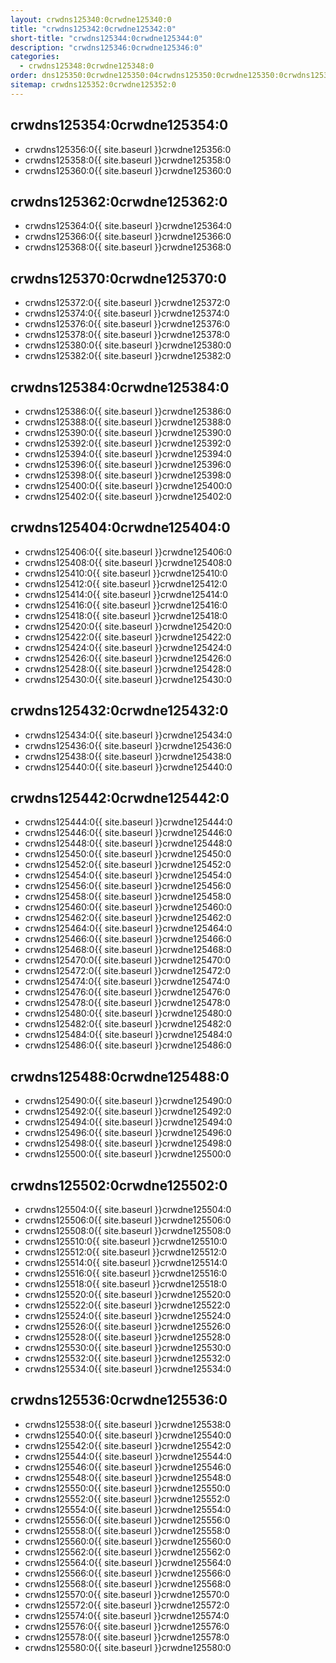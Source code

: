 ```yaml
---
layout: crwdns125340:0crwdne125340:0
title: "crwdns125342:0crwdne125342:0"
short-title: "crwdns125344:0crwdne125344:0"
description: "crwdns125346:0crwdne125346:0"
categories:
  - crwdns125348:0crwdne125348:0
order: dns125350:0crwdne125350:04crwdns125350:0crwdne125350:0crwdns125350:0crwdne125350:0
sitemap: crwdns125352:0crwdne125352:0
---
```

## crwdns125354:0crwdne125354:0

- crwdns125356:0{{ site.baseurl }}crwdne125356:0
- crwdns125358:0{{ site.baseurl }}crwdne125358:0
- crwdns125360:0{{ site.baseurl }}crwdne125360:0

## crwdns125362:0crwdne125362:0

- crwdns125364:0{{ site.baseurl }}crwdne125364:0
- crwdns125366:0{{ site.baseurl }}crwdne125366:0
- crwdns125368:0{{ site.baseurl }}crwdne125368:0

## crwdns125370:0crwdne125370:0

- crwdns125372:0{{ site.baseurl }}crwdne125372:0
- crwdns125374:0{{ site.baseurl }}crwdne125374:0
- crwdns125376:0{{ site.baseurl }}crwdne125376:0
- crwdns125378:0{{ site.baseurl }}crwdne125378:0
- crwdns125380:0{{ site.baseurl }}crwdne125380:0
- crwdns125382:0{{ site.baseurl }}crwdne125382:0

## crwdns125384:0crwdne125384:0

- crwdns125386:0{{ site.baseurl }}crwdne125386:0
- crwdns125388:0{{ site.baseurl }}crwdne125388:0
- crwdns125390:0{{ site.baseurl }}crwdne125390:0
- crwdns125392:0{{ site.baseurl }}crwdne125392:0
- crwdns125394:0{{ site.baseurl }}crwdne125394:0
- crwdns125396:0{{ site.baseurl }}crwdne125396:0
- crwdns125398:0{{ site.baseurl }}crwdne125398:0
- crwdns125400:0{{ site.baseurl }}crwdne125400:0
- crwdns125402:0{{ site.baseurl }}crwdne125402:0

## crwdns125404:0crwdne125404:0

- crwdns125406:0{{ site.baseurl }}crwdne125406:0
- crwdns125408:0{{ site.baseurl }}crwdne125408:0
- crwdns125410:0{{ site.baseurl }}crwdne125410:0
- crwdns125412:0{{ site.baseurl }}crwdne125412:0
- crwdns125414:0{{ site.baseurl }}crwdne125414:0
- crwdns125416:0{{ site.baseurl }}crwdne125416:0
- crwdns125418:0{{ site.baseurl }}crwdne125418:0
- crwdns125420:0{{ site.baseurl }}crwdne125420:0
- crwdns125422:0{{ site.baseurl }}crwdne125422:0
- crwdns125424:0{{ site.baseurl }}crwdne125424:0
- crwdns125426:0{{ site.baseurl }}crwdne125426:0
- crwdns125428:0{{ site.baseurl }}crwdne125428:0
- crwdns125430:0{{ site.baseurl }}crwdne125430:0

## crwdns125432:0crwdne125432:0

- crwdns125434:0{{ site.baseurl }}crwdne125434:0
- crwdns125436:0{{ site.baseurl }}crwdne125436:0
- crwdns125438:0{{ site.baseurl }}crwdne125438:0
- crwdns125440:0{{ site.baseurl }}crwdne125440:0

## crwdns125442:0crwdne125442:0

- crwdns125444:0{{ site.baseurl }}crwdne125444:0
- crwdns125446:0{{ site.baseurl }}crwdne125446:0
- crwdns125448:0{{ site.baseurl }}crwdne125448:0
- crwdns125450:0{{ site.baseurl }}crwdne125450:0
- crwdns125452:0{{ site.baseurl }}crwdne125452:0
- crwdns125454:0{{ site.baseurl }}crwdne125454:0
- crwdns125456:0{{ site.baseurl }}crwdne125456:0
- crwdns125458:0{{ site.baseurl }}crwdne125458:0
- crwdns125460:0{{ site.baseurl }}crwdne125460:0
- crwdns125462:0{{ site.baseurl }}crwdne125462:0
- crwdns125464:0{{ site.baseurl }}crwdne125464:0
- crwdns125466:0{{ site.baseurl }}crwdne125466:0
- crwdns125468:0{{ site.baseurl }}crwdne125468:0
- crwdns125470:0{{ site.baseurl }}crwdne125470:0
- crwdns125472:0{{ site.baseurl }}crwdne125472:0
- crwdns125474:0{{ site.baseurl }}crwdne125474:0
- crwdns125476:0{{ site.baseurl }}crwdne125476:0
- crwdns125478:0{{ site.baseurl }}crwdne125478:0
- crwdns125480:0{{ site.baseurl }}crwdne125480:0
- crwdns125482:0{{ site.baseurl }}crwdne125482:0
- crwdns125484:0{{ site.baseurl }}crwdne125484:0
- crwdns125486:0{{ site.baseurl }}crwdne125486:0

## crwdns125488:0crwdne125488:0

- crwdns125490:0{{ site.baseurl }}crwdne125490:0
- crwdns125492:0{{ site.baseurl }}crwdne125492:0
- crwdns125494:0{{ site.baseurl }}crwdne125494:0
- crwdns125496:0{{ site.baseurl }}crwdne125496:0
- crwdns125498:0{{ site.baseurl }}crwdne125498:0
- crwdns125500:0{{ site.baseurl }}crwdne125500:0

## crwdns125502:0crwdne125502:0

- crwdns125504:0{{ site.baseurl }}crwdne125504:0
- crwdns125506:0{{ site.baseurl }}crwdne125506:0
- crwdns125508:0{{ site.baseurl }}crwdne125508:0
- crwdns125510:0{{ site.baseurl }}crwdne125510:0
- crwdns125512:0{{ site.baseurl }}crwdne125512:0
- crwdns125514:0{{ site.baseurl }}crwdne125514:0
- crwdns125516:0{{ site.baseurl }}crwdne125516:0
- crwdns125518:0{{ site.baseurl }}crwdne125518:0
- crwdns125520:0{{ site.baseurl }}crwdne125520:0
- crwdns125522:0{{ site.baseurl }}crwdne125522:0
- crwdns125524:0{{ site.baseurl }}crwdne125524:0
- crwdns125526:0{{ site.baseurl }}crwdne125526:0
- crwdns125528:0{{ site.baseurl }}crwdne125528:0
- crwdns125530:0{{ site.baseurl }}crwdne125530:0
- crwdns125532:0{{ site.baseurl }}crwdne125532:0
- crwdns125534:0{{ site.baseurl }}crwdne125534:0

## crwdns125536:0crwdne125536:0

- crwdns125538:0{{ site.baseurl }}crwdne125538:0
- crwdns125540:0{{ site.baseurl }}crwdne125540:0
- crwdns125542:0{{ site.baseurl }}crwdne125542:0
- crwdns125544:0{{ site.baseurl }}crwdne125544:0
- crwdns125546:0{{ site.baseurl }}crwdne125546:0
- crwdns125548:0{{ site.baseurl }}crwdne125548:0
- crwdns125550:0{{ site.baseurl }}crwdne125550:0
- crwdns125552:0{{ site.baseurl }}crwdne125552:0
- crwdns125554:0{{ site.baseurl }}crwdne125554:0
- crwdns125556:0{{ site.baseurl }}crwdne125556:0
- crwdns125558:0{{ site.baseurl }}crwdne125558:0
- crwdns125560:0{{ site.baseurl }}crwdne125560:0
- crwdns125562:0{{ site.baseurl }}crwdne125562:0
- crwdns125564:0{{ site.baseurl }}crwdne125564:0
- crwdns125566:0{{ site.baseurl }}crwdne125566:0
- crwdns125568:0{{ site.baseurl }}crwdne125568:0
- crwdns125570:0{{ site.baseurl }}crwdne125570:0
- crwdns125572:0{{ site.baseurl }}crwdne125572:0
- crwdns125574:0{{ site.baseurl }}crwdne125574:0
- crwdns125576:0{{ site.baseurl }}crwdne125576:0
- crwdns125578:0{{ site.baseurl }}crwdne125578:0
- crwdns125580:0{{ site.baseurl }}crwdne125580:0